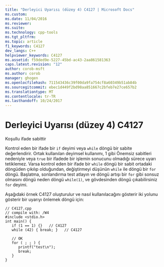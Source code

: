 ```yaml
---
title: "Derleyici Uyarısı (düzey 4) C4127 | Microsoft Docs"
ms.custom: 
ms.date: 11/04/2016
ms.reviewer: 
ms.suite: 
ms.technology: cpp-tools
ms.tgt_pltfrm: 
ms.topic: article
f1_keywords: C4127
dev_langs: C++
helpviewer_keywords: C4127
ms.assetid: f59ded9e-5227-45bd-ac43-2aa861581363
caps.latest.revision: "12"
author: corob-msft
ms.author: corob
manager: ghogen
ms.openlocfilehash: 711543436c39f00da9fa754cf8a60349b51ab84b
ms.sourcegitcommit: ebec1d449f2bd98aa851667c2bfeb7e27ce657b2
ms.translationtype: MT
ms.contentlocale: tr-TR
ms.lasthandoff: 10/24/2017
---
```

# <a name="compiler-warning-level-4-c4127"></a>Derleyici Uyarısı (düzey 4) C4127
Koşullu ifade sabittir  
  
 Kontrol eden bir ifade bir `if` deyimi veya `while` döngü bir sabite değerlendirir. Ortak kullanılan deyimsel kullanımı, 1 gibi Önemsiz sabitleri nedeniyle veya `true` bir ifadede bir işlemin sonucunu olmadığı sürece uyarı tetiklemez. Varsa kontrol eden bir ifade bir `while` döngü bir sabit ortadaki döngüden çıkılıp olduğundan, değiştirmeyi düşünün `while` ile döngü bir `for` döngü. Başlatma, sonlandırma test atlayın ve döngü artışı bir `for` gibi sonsuz olmasını döngü neden döngü `while(1)`, ve gövdesinden döngü çıkabilirsiniz `for` deyimi.  
  
 Aşağıdaki örnek C4127 oluşturulur ve nasıl kullanılacağını gösterir iki yolunu gösterir bir uyarıyı önlemek döngü için:  
  
```  
// C4127.cpp  
// compile with: /W4  
#include <stdio.h>  
int main() {  
   if (1 == 1) {}   // C4127  
   while (42) { break; }   // C4127  
  
   // OK  
   for ( ; ; ) {  
      printf("test\n");  
      break;  
   }  
}  
```